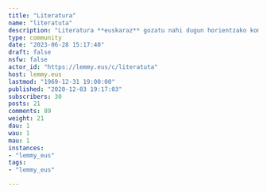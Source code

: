 ```yaml
---
title: "Literatura" 
name: "literatuta"
description: "Literatura **euskaraz** gozatu nahi dugun horientzako komunitate gozoa eta bizigarria :)"
type: community
date: "2023-06-28 15:17:40"
draft: false
nsfw: false
actor_id: "https://lemmy.eus/c/literatuta"
host: lemmy.eus
lastmod: "1969-12-31 19:00:00"
published: "2020-12-03 19:17:03"
subscribers: 30
posts: 21
comments: 89
weight: 21
dau: 1
wau: 1
mau: 1
instances:
- "lemmy_eus"
tags: 
- "lemmy_eus"

---
```

